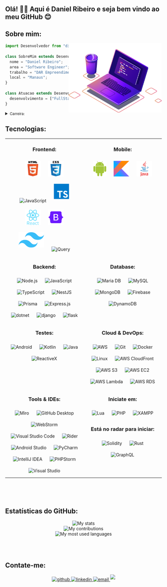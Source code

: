 ## Olá! 👋🏻 Aqui é Daniel Ribeiro e seja bem vindo ao meu GitHub 😊

## Sobre mim:

<img src="./assets/img/computer-illustration.png" min-width="400px" max-width="300px" width="300px" align="right">

```js
import Desenvolvedor from "dielito2010";

class SobreMim extends Desenvolvedor {
  nome = "Daniel Ribeiro";
  area = "Software Engineer";
  trabalho = "DAR Empreendimentos";
  local = "Manaus";
}

class Atuacao extends Desenvolvedor {
  desenvolvimento = ["FullStack", "Backend", "Frontend", "Mobile"];
}
```

<details>
  
<summary><small>Carreira:</small></summary>

👨🏻‍🏫 Atualmente, busco atuar como Dev, mas minha jornada até aqui é interessante, vamos em ordem cronológica. Meu primeiro contato com um computador ocorreu aos 12 anos, por volta de 2000. Mesmo sem ter feito nenhum curso formal, rapidamente me familiarizei com a usabilidade. Percebi meu talento quando as pessoas começaram a me procurar para ajudá-las com tarefas relacionadas a computadores. Nessa época, eu "brincava" com MS-DOS, Windows 95 e Windows 98.

Minha carreira em tecnologia da informação começou em 2008 como técnico de manutenção de hardware. Posteriormente, trabalhei como designer gráfico, principalmente usando o CorelDRAW e o Photoshop ferramentas que estavam em seu auge, hoje em dia as ferramentas evoluíram, eu uso o Figma e, ocasionalmente, Canva.

Em 2012, com minha bagagem de conhecimento em informática, fui convidado para ser instrutor. Não apenas ministrei aulas, mas também tive a responsabilidade de criar e formatar materiais didáticos semelhantes a apostilas, cobrindo todo o conteúdo do curso dividido em 5 módulos para os 5 primeiros anos do ensino fundamental. Essa fase interessante durou 3 anos e trabalhei nesse formato em 2 escolas.

Em 2015, fui convidado para trabalhar em uma representante local de um sistema de PDV nacional voltado para bares e restaurantes. O sistema era baseado em desktop, desenvolvido em C#. Eu não tive acesso ao código-fonte, pois minha função era principalmente implantação e inserção inicial de dados no sistema. Foi nesse momento que decidi aprender SQL para facilitar o processo, já que os dados dos produtos eram os mesmos. Criei um script padrão e, com isso, reduzimos significativamente o tempo de implantação. Embora tenha sido uma breve experiência, foi importante, pois me introduziu no mundo dos sistemas.

Eu estava tão envolvido com essa área que decidi me tornar o representante local oficial do sistema MarketUP. Em 2017, decidi transferir minha carteira de clientes para um parceiro quando fui inserido em uma fábrica de maquininhas de cartão. Inicialmente, comecei a trabalhar na produção, mas logo fui transferido para o time de sistemas. O produto principal era um sistema ERP, desenvolvido em Delphi, com um banco de dados Oracle e gerenciamento de código-fonte no Git. Comecei minha jornada nesse ambiente como suporte técnico, ajudando a resolver problemas dos usuários. Com o passar do tempo, fui convidado a desempenhar um papel mais proativo e me tornei analista, focando nos módulos de estoque, produção, engenharia e qualidade. A empresa passou por mudanças significativas em 2018, tornando-se parte de um grupo maior, e em 2019 iniciamos os trabalhos para a implantação do sistema SAP B1. Continuar a trabalhar nessa área foi uma experiência enriquecedora para mim, e minha jornada nesse ambiente durou até 2020.

A partir de 2021, tomei a decisão de criar uma MEI e utilizei toda a experiência que adquiri para me dedicar exclusivamente ao desenvolvimento de código-fonte. Até o presente momento, minha trajetória tem se concentrado principalmente no desenvolvimento web e mobile. Mais a baixo, você pode verificar as tecnologias com as quais estou familiarizado.

🧑🏻‍💻 Iniciei a faculdade de Análise e Desenvolvimento de Sistemas em 2015, porém, ao longo do caminho, enfrentei alguns desafios que me levaram a trancar a matrícula 2 vezes. A primeira vez foi devido a dificuldades financeiras, e a segunda devido à incompatibilidade de horários com o meu trabalho. Como resultado, um curso que originalmente deveria ser concluído em 3 anos acabou levando 5 anos para ser finalizado. Essas são situações que podem ocorrer ao longo da carreira acadêmica, e finalmente, consegui concluir meu curso no primeiro semestre de 2020.

</details>

## Tecnologias:

<table>

<tr>
<td align="center" width="50%" valign="top">

### Frontend:

<img style="margin: 10px" src="./assets/img/html5.svg" alt="HTML5" title="HTML5" height="50" />
<img style="margin: 10px" src="./assets/img/css3.svg" alt="CSS3" title="CSS3" height="50" />
<img style="margin: 10px" src="./assets/img/javascript.svg" alt="JavaScript" title="JavaScript" height="50" />
<img style="margin: 10px" src="./assets/img/typescript.svg" alt="TypeScript" title="TypeScript" height="50" />
<img style="margin: 10px" src="./assets/img/reactjs.svg" alt="React" title="React" height="50" />
<img style="margin: 10px" src="./assets/img/bootstrap.svg" alt="Bootstrap" title="Bootstrap" height="50" />
<img style="margin: 10px" src="./assets/img/tailwind.svg" alt="Tailwind" title="Tailwind" height="50" />
<img style="margin: 10px" src="./assets/img/jquery.svg" alt="jQuery" title="jQuery" height="50" />

</td>
<td align="center" valign="top">

### Mobile:

<img style="margin: 10px" src="./assets/img/android.svg" alt="Android" title="Android" height="50" />
<img style="margin: 10px" src="./assets/img/kotlin.svg" alt="Kotlin" title="Kotlin" height="50" />
<img style="margin: 10px" src="./assets/img/java.svg" alt="Java" title="Java" height="50" />

</td>
</tr>

<tr>
<td align="center" valign="top">

### Backend:

<img style="margin: 10px" src="assets/nodejs.svg" alt="Node.js" title="Node.js" height="50" />
<img style="margin: 10px" src="assets/javascript.svg" alt="JavaScript" title="JavaScript" height="50" />
<img style="margin: 10px" src="assets/typescript.svg" alt="TypeScript" title="TypeScript" height="50" />
<img style="margin: 10px" src="assets/nestjs.svg" alt="NestJS" title="NestJS" height="50" />
<img style="margin: 10px" src="assets/prisma.svg" alt="Prisma" title="Prisma" height="50" />
<img style="margin: 10px" src="assets/express.svg" alt="Express.js" title="Express.js" height="50" />
<img style="margin: 10px" src="assets/dotnet.png" alt="dotnet" title="dotnet" height="50" />
<img style="margin: 10px" src="assets/django.png" alt="django" title="django" height="50" />
<img style="margin: 10px" src="assets/flask.png" alt="flask" title="flask" height="50" />

</td>
<td align="center" valign="top">

### Database:

<img style="margin: 10px" src="assets/mariadb.svg" alt="Maria DB" title="Maria DB" height="50" />
<img style="margin: 10px" src="assets/mysql.svg" alt="MySQL" title="MySQL" height="50" />
<img style="margin: 10px" src="assets/mongodb.svg" alt="MongoDB" title="MongoDB" height="50" />
<img style="margin: 10px" src="assets/firebase.svg" alt="Firebase" title="Firebase" height="50" />
<img style="margin: 10px" src="assets/aws-dynamodb.svg" alt="DynamoDB" title="DynamoDB" height="50" />

</td>
</tr>

<tr>
<td align="center" valign="top">

### Testes:

<img style="margin: 10px" src="assets/android.svg" alt="Android" title="Android" height="50" />
<img style="margin: 10px" src="assets/kotlin.svg" alt="Kotlin" title="Kotlin" height="50" />
<img style="margin: 10px" src="assets/java.svg" alt="Java" title="Java" height="50" />
<img style="margin: 10px" src="assets/reactivex.svg" alt="ReactiveX" title="ReactiveX" height="50" />

</td>
<td align="center" valign="top">

### Cloud & DevOps:

<img style="margin: 10px" src="assets/aws.svg" alt="AWS" title="AWS" height="50" />
<img style="margin: 10px" src="assets/git.svg" alt="Git" title="Git" height="50" />
<img style="margin: 10px" src="assets/docker.svg" alt="Docker" title="Docker" height="50" />
<img style="margin: 10px" src="assets/linux.svg" alt="Linux" title="Linux" height="50" />
<img style="margin: 10px" src="assets/aws-cloudfront.svg" alt="AWS CloudFront" title="AWS CloudFront" height="50" />
<img style="margin: 10px" src="assets/aws-s3.svg" alt="AWS S3" title="AWS S3" height="50" />
<img style="margin: 10px" src="assets/aws-ec2.svg" alt="AWS EC2" title="AWS EC2" height="50" />
<img style="margin: 10px" src="assets/aws-lambda.svg" alt="AWS Lambda" title="AWS Lambda" height="50" />
<img style="margin: 10px" src="assets/aws-rds.svg" alt="AWS RDS" title="AWS RDS" height="50" />

</td>
</tr>

<tr>

<td align="center" valign="top">

### Tools & IDEs:

<img style="margin: 10px" src="assets/miro.svg" alt="Miro" title="Miro" height="50" />
<img style="margin: 10px" src="assets/github-desktop.svg" alt="GitHub Desktop" title="GitHub Desktop" height="50" />
<img style="margin: 10px" src="assets/jetbrains-webstorm.svg" alt="WebStorm" title="WebStorm" height="50" />
<img style="margin: 10px" src="assets/visual-studio-code.svg" alt="Visual Studio Code" title="Visual Studio Code" height="50" />
<img style="margin: 10px" src="assets/jetbrains-rider.svg" alt="Rider" title="Rider" height="50" />
<img style="margin: 10px" src="assets/android-studio.svg" alt="Android Studio" title="Android Studio" height="50" />
<img style="margin: 10px" src="assets/jetbrains-pycharm.svg" alt="PyCharm" title="PyCharm" height="50" />
<img style="margin: 10px" src="assets/jetbrains-intellij-idea.svg" alt="IntelliJ IDEA" title="IntelliJ IDEA" height="50" />
<img style="margin: 10px" src="assets/jetbrains-phpstorm.svg" alt="PHPStorm" title="PHPStorm" height="50" />
<img style="margin: 10px" src="assets/visual-studio.svg" alt="Visual Studio" title="Visual Studio" height="50" />

</td>
<td align="center" valign="top">

### Iniciate em:

<img style="margin: 10px" src="assets/lua.svg" alt="Lua" title="Lua" height="50" />
<img style="margin: 10px" src="assets/php.svg" alt="PHP" title="PHP" height="50" />
<img style="margin: 10px" src="assets/xampp.svg" alt="XAMPP" title="XAMPP" height="50" />

### Está no radar para iniciar:

<img style="margin: 10px" src="assets/solidity.svg" alt="Solidity" title="Solidity" height="50" />
<img style="margin: 10px" src="assets/rust.svg" alt="Rust" title="Rust" height="50" />
<img style="margin: 10px" src="assets/graphql.svg" alt="GraphQL" title="GraphQL" height="50" />

</td>
</tr>

</table>
<br>
<br>
<br>

## Estatísticas do GitHub:

<div align="center">
    <img src="https://github-readme-stats-git-masterrstaa-rickstaa.vercel.app/api/?username=dielito2010&theme=dracula&?theme=dark&show_icons=true%count_private=true&include_all_commits=true" alt="My stats" /><br>
    <img src="https://github-readme-streak-stats.herokuapp.com?user=dielito2010&theme=dracula" alt="My contributions" /><br>
    <img src="https://github-readme-stats-git-masterrstaa-rickstaa.vercel.app/api/top-langs/?username=dielito2010&show_icons=true&langs_count=10&layout=compact&theme=dracula&count_private=true&hide=shaderlab,rpc,glsl,hlsl,cmake,asp" alt="My most used languages" />
</div>
<br>
<br>
<br>

## Contate-me:

<div align="center">
  <a href="https://github.com/dielito2010" target="_blank">
    <img src=https://img.shields.io/badge/github-%2324292e.svg?&style=for-the-badge&logo=github&logoColor=white alt=github style="margin-bottom: 5px;" />
  </a>
  <a href="https://linkedin.com/in/daniel-antunes-ribeiro" target="_blank">
    <img src=https://img.shields.io/badge/linkedin-%231E77B5.svg?&style=for-the-badge&logo=linkedin&logoColor=white alt=linkedin style="margin-bottom: 5px;" />
  </a>
  <a href="mailto:d.a.ribeiro2@gmail.com" target="_blank">
    <img src=https://img.shields.io/badge/-Gmail-FF0000?style=for-the-badge&logo=gmail&logoColor=white alt=email style="margin-bottom: 5px;" />
  </a>
  <a href="https://danielribeiro.dev.br" target="_blank">
    <img src=https://img.shields.io/badge/site:-danielribeiro.dev.br-yellow?&style=for-the-badge&alt=site style="margin-bottom: 5px;" />
  </a>
</div>
